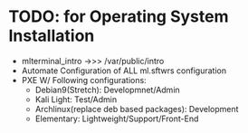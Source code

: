 # TODO: for Operating System Installation

- mlterminal_intro ->>> /var/public/intro
- Automate Configuration of ALL ml.sftwrs configuration
- PXE W/ Following configurations:
  - Debian9(Stretch):					Developmnet/Admin
  - Kali Light:						Test/Admin
  - Archlinux(replace deb based packages):	      	Development
  - Elementary:	      	  				Lightweight/Support/Front-End
